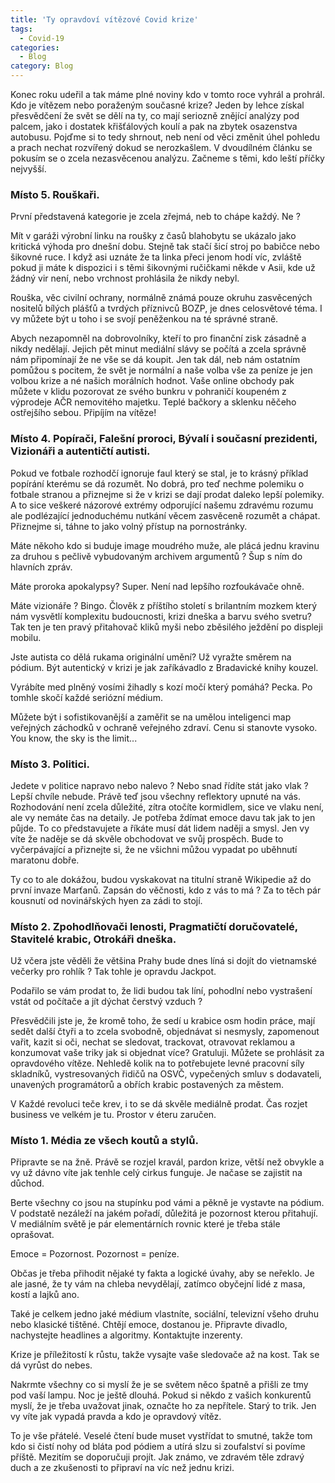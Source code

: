 ```yaml
---
title: 'Ty opravdoví vítězové Covid krize'
tags:
  - Covid-19  
categories:
  - Blog
category: Blog
---
```


Konec roku udeřil a tak máme plné noviny kdo v tomto roce vyhrál a prohrál. Kdo je vítězem nebo poraženým současné krize?
Jeden by lehce získal přesvědčení že svět se dělí na ty, co mají seriozně znějící analýzy pod palcem, jako i dostatek křišťálových koulí a pak na zbytek osazenstva autobusu.
Pojďme si to tedy shrnout, neb není od věci změnit úhel pohledu a prach nechat rozvířený dokud se nerozkašlem.
V dvoudílném článku se pokusím se o zcela nezasvěcenou analýzu. Začneme s těmi, kdo leští příčky nejvyšší.

### Místo 5. Rouškaři.
První představená kategorie je zcela zřejmá, neb to chápe každý. Ne ?

Mít v garáži výrobní linku na roušky z časů blahobytu se ukázalo jako kritická výhoda pro dnešní dobu.
Stejně tak stačí šicí stroj po babičce nebo šikovné ruce. I když asi uznáte že ta linka přeci jenom hodí víc, zvláště pokud ji máte k dispozici
i s těmi šikovnými ručičkami někde v Asii, kde už žádný vir není, nebo vrchnost prohlásila že nikdy nebyl.

Rouška, věc civilní ochrany, normálně známá pouze okruhu zasvěcených nositelů bílých plášťů
a tvrdých příznivců BOZP, je dnes celosvětové téma.
I vy můžete být u toho i se svojí peněženkou na té správné straně.

Abych nezapomněl na dobrovolníky, kteří to pro finanční zisk zásadně a nikdy nedělají. Jejich pět minut mediální slávy se počítá a zcela správně nám připomínají že ne vše se dá koupit.
Jen tak dál, neb nám ostatním pomůžou s pocitem, že svět je normální a naše volba vše za peníze je jen volbou krize a né našich morálních hodnot.
Vaše online obchody pak můžete v klidu pozorovat ze svého bunkru v pohraničí koupeném z výprodeje AČR nemovitého majetku.
Teplé bačkory a sklenku něčeho ostřejšího sebou. Připíjím na vítěze!

### Místo 4. Popírači, Falešní proroci, Bývalí i současní prezidenti, Vizionáři a autentičtí autisti.
Pokud ve fotbale rozhodčí ignoruje faul který se stal, je to krásný příklad popírání kterému se dá rozumět. No dobrá, pro teď nechme polemiku o fotbale stranou a přiznejme si že
v krizi se dají prodat daleko lepší polemiky. A to sice veškeré názorové extrémy odporující našemu zdravému rozumu ale podlézající jednoduchému nutkání věcem zasvěceně rozumět a chápat.  
Přiznejme si, táhne to jako volný přístup na pornostránky.

Máte někoho kdo si buduje image moudrého muže, ale plácá jednu kravinu za druhou s pečlivě vybudovaným archivem argumentů ?
Šup s ním do hlavních zpráv.

Máte proroka apokalypsy? Super. Není nad lepšího rozfoukávače ohně.

Máte vizionáře ? Bingo. Člověk z příštího století s brilantním mozkem který nám vysvětlí komplexitu budoucnosti, krizi dneška a barvu svého svetru?
Tak ten je ten pravý přitahovač kliků myši nebo zběsilého ježdění po displeji mobilu.

Jste autista co dělá rukama originální umění?
Už vyražte směrem na pódium. Být autentický v krizi je jak zaříkávadlo z Bradavické knihy kouzel.

Vyrábíte med plněný vosími žihadly s kozí močí který pomáhá?
Pecka. Po tomhle skočí každé seriózní médium.

Můžete být i sofistikovanější a zaměřit se na umělou inteligenci map veřejných záchodků v ochraně veřejného zdraví.
Cenu si stanovte vysoko. You know, the sky is the limit...

### Místo 3. Politici.
Jedete v politice napravo nebo nalevo ? Nebo snad řídíte stát jako vlak ?
Lepší chvíle nebude.
Právě teď jsou všechny reflektory upnuté na vás. Rozhodování není zcela důležité, zítra otočíte kormidlem, sice ve vlaku není, ale vy nemáte čas na detaily.
Je potřeba ždímat emoce davu tak jak to jen půjde. To co představujete a říkáte musí dát lidem naději a smysl. Jen vy víte že naděje se dá skvěle obchodovat
ve svůj prospěch. Bude to vyčerpávající a přiznejte si, že ne všichni můžou vypadat po uběhnutí maratonu dobře.

Ty co to ale dokážou, budou vyskakovat na titulní straně Wikipedie až do první invaze Marťanů.
Zapsán do věčnosti, kdo z vás to má ? Za to těch pár kousnutí od novinářských hyen za zádi to stojí.

### Místo 2. Zpohodlňovači lenosti, Pragmatičtí doručovatelé, Stavitelé krabic, Otrokáři dneška.
Už včera jste věděli že většina Prahy bude dnes líná si dojít do vietnamské večerky pro rohlík ?
Tak tohle je opravdu Jackpot.

Podařilo se vám prodat to, že lidi budou tak líní, pohodlní nebo vystrašení vstát od počítače a jít dýchat čerstvý vzduch ?

Přesvědčili jste je, že kromě toho, že sedí u krabice osm hodin práce, mají sedět další čtyři a to zcela svobodně, objednávat si
nesmysly, zapomenout vařit, kazit si oči, nechat se sledovat, trackovat, otravovat reklamou a konzumovat vaše triky jak si objednat více?
Gratuluji. Můžete se prohlásit za opravdového vítěze.
Nehledě kolik na to potřebujete levné pracovní síly skladníků, vystresovaných řidičů na OSVČ,
vypečených smluv s dodavateli, unavených programátorů a obřích krabic postavených za městem.

V Každé revoluci teče krev, i to se dá skvěle mediálně prodat.
Čas rozjet business ve velkém je tu. Prostor v éteru zaručen.

### Místo 1. Média ze všech koutů a stylů.
Připravte se na žně. Právě se rozjel kravál, pardon krize, větší než obvykle a vy už dávno víte jak tenhle celý cirkus funguje.
Je načase se zajistit na důchod.

Berte všechny co jsou na stupínku pod vámi a pěkně je vystavte na pódium.
V podstatě nezáleží na jakém pořadí, důležitá je pozornost kterou přitahují. V mediálním světě je pár elementárních rovnic které je třeba stále oprašovat.

Emoce = Pozornost. Pozornost = peníze.

Občas je třeba přihodit nějaké ty fakta a logické úvahy, aby se neřeklo.
Je ale jasné, že ty vám na chleba nevydělají, zatímco obyčejní lidé z masa, kostí a lajků ano.

Také je celkem jedno jaké médium vlastníte, sociální, televizní všeho druhu nebo klasické tištěné.
Chtějí emoce, dostanou je. Připravte divadlo, nachystejte headlines a algoritmy. Kontaktujte inzerenty.

Krize je příležitostí k růstu, takže vysajte vaše sledovače až na kost. Tak se dá vyrůst do nebes.

Nakrmte všechny co si myslí že je se světem něco špatně a přišli ze tmy pod vaší lampu. Noc je ještě dlouhá.
Pokud si někdo z vašich konkurentů myslí, že je třeba uvažovat jinak, označte ho za nepřítele. Starý to trik.
Jen vy víte jak vypadá pravda a kdo je opravdový vítěz.




To je vše přátelé. Veselé čtení bude muset vystřídat to smutné, takže tom kdo si čistí nohy od bláta pod pódiem a utírá slzu si zoufalství si povíme příště.
Mezitím se doporučuji projít. Jak známo, ve zdravém těle zdravý duch a ze zkušenosti to připraví na víc než jednu krizi.